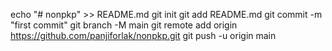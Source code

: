 echo "# nonpkp" >> README.md
git init
git add README.md
git commit -m "first commit"
git branch -M main
git remote add origin https://github.com/panjiforlak/nonpkp.git
git push -u origin main